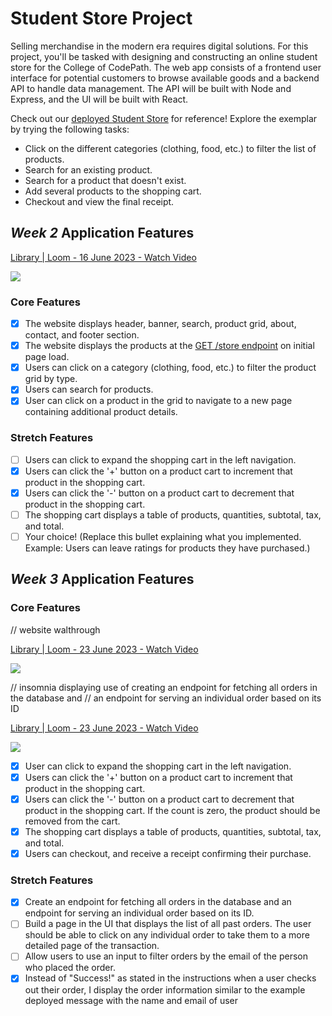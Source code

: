 # Student Store Project

Selling merchandise in the modern era requires digital solutions. For this project, you'll be tasked with designing and constructing an online student store for the College of CodePath. The web app consists of a frontend user interface for potential customers to browse available goods and a backend API to handle data management. The API will be built with Node and Express, and the UI will be built with React.

Check out our [deployed Student Store](https://codepath-student-store-demo.surge.sh/) for reference! Explore the exemplar by trying the following tasks:

- Click on the different categories (clothing, food, etc.) to filter the list of products.
- Search for an existing product.
- Search for a product that doesn't exist.
- Add several products to the shopping cart.
- Checkout and view the final receipt.

## *Week 2* Application Features
<a href="https://www.loom.com/share/4869f6cfd36a439b911c862083418ed6">
    <p>Library | Loom - 16 June 2023 - Watch Video</p>
    <img style="max-width:300px;" src="https://cdn.loom.com/sessions/thumbnails/4869f6cfd36a439b911c862083418ed6-with-play.gif">
  </a>

### Core Features

- [x] The website displays header, banner, search, product grid, about, contact, and footer section.
- [x] The website displays the products at the [GET /store endpoint](https://codepath-store-api.herokuapp.com/store) on initial page load.
- [x] Users can click on a category (clothing, food, etc.) to filter the product grid by type.
- [x] Users can search for products.
- [x] User can click on a product in the grid to navigate to a new page containing additional product details.

### Stretch Features

- [ ] Users can click to expand the shopping cart in the left navigation.
- [x] Users can click the '+' button on a product cart to increment that product in the shopping cart.
- [x] Users can click the '-' button on a product cart to decrement that product in the shopping cart.
- [ ] The shopping cart displays a table of products, quantities, subtotal, tax, and total.
- [ ] Your choice! (Replace this bullet explaining what you implemented. Example: Users can leave ratings for products they have purchased.)

## *Week 3* Application Features

### Core Features

// website walthrough
<a href="https://www.loom.com/share/5818bddf1d6a4dcfaa9614b3e79d6e5a">
    <p>Library | Loom - 23 June 2023 - Watch Video</p>
    <img style="max-width:300px;" src="https://cdn.loom.com/sessions/thumbnails/5818bddf1d6a4dcfaa9614b3e79d6e5a-with-play.gif">
  </a>


// insomnia displaying use of creating an endpoint for fetching all orders in the database and 
// an endpoint for serving an individual order based on its ID
<a href="https://www.loom.com/share/52bb6b42d34f496b906bef40c27c0e03">
    <p>Library | Loom - 23 June 2023 - Watch Video</p>
    <img style="max-width:300px;" src="https://cdn.loom.com/sessions/thumbnails/52bb6b42d34f496b906bef40c27c0e03-with-play.gif">
  </a>

- [x] User can click to expand the shopping cart in the left navigation.
- [x] Users can click the '+' button on a product cart to increment that product in the shopping cart.
- [x] Users can click the '-' button on a product cart to decrement that product in the shopping cart. If the count is zero, the product should be removed from the cart.
- [x] The shopping cart displays a table of products, quantities, subtotal, tax, and total.
- [x] Users can checkout, and receive a receipt confirming their purchase.

### Stretch Features

- [x] Create an endpoint for fetching all orders in the database and an endpoint for serving an individual order based on its ID.
- [ ] Build a page in the UI that displays the list of all past orders. The user should be able to click on any individual order to take them to a more detailed page of the transaction.
- [ ] Allow users to use an input to filter orders by the email of the person who placed the order.
- [x] Instead of "Success!" as stated in the instructions when a user checks out their order, I display the order information similar to the example deployed message with the name and email of user
